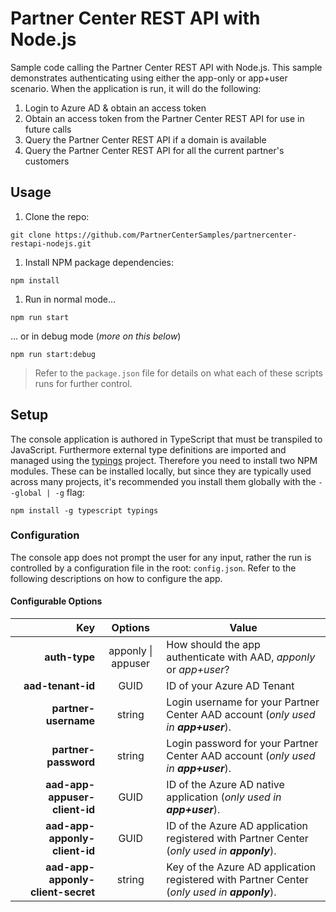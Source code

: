 # Partner Center REST API with Node.js

Sample code calling the Partner Center REST API with Node.js. This sample demonstrates authenticating using either the app-only or app+user scenario. When the application is run, it will do the following:

1. Login to Azure AD & obtain an access token
1. Obtain an access token from the Partner Center REST API for use in future calls
1. Query the Partner Center REST API if a domain is available
1. Query the Partner Center REST API for all the current partner's customers

## Usage

1. Clone the repo:

  ```shell
  git clone https://github.com/PartnerCenterSamples/partnercenter-restapi-nodejs.git
  ```

1. Install NPM package dependencies:

  ```shell
  npm install
  ```

1. Run in normal mode...

  ```shell
  npm run start
  ```

  ... or in debug mode (*more on this below*)

  ```shell
  npm run start:debug
  ```

  > Refer to the `package.json` file for details on what each of these scripts runs for further control.

## Setup

The console application is authored in TypeScript that must be transpiled to JavaScript. Furthermore external type definitions are imported and managed using the [typings](https://www.npmjs.com/package/typings) project. Therefore you need to install two NPM modules. These can be installed locally, but since they are typically used across many projects, it's recommended you install them globally with the `--global | -g` flag:

  ```shell
  npm install -g typescript typings
  ```

### Configuration

The console app does not prompt the user for any input, rather the run is controlled by a configuration file in the root: `config.json`. Refer to the following descriptions on how to configure the app.

#### Configurable Options

Key | Options | Value
---: | :---: | ---
**auth-type**                       | apponly &#124; appuser | How should the app authenticate with AAD, *apponly* or *app+user*?
**aad-tenant-id**                   | GUID   | ID of your Azure AD Tenant
**partner-username**                | string | Login username for your Partner Center AAD account (*only used in **app+user***).
**partner-password**                | string | Login password for your Partner Center AAD account (*only used in **app+user***).
**aad-app-appuser-client-id**       | GUID   | ID of the Azure AD native application (*only used in **app+user***).
**aad-app-apponly-client-id**       | GUID   | ID of the Azure AD application registered with Partner Center (*only used in **apponly***).
**aad-app-apponly-client-secret**   | string | Key of the Azure AD application registered with Partner Center (*only used in **apponly***).
